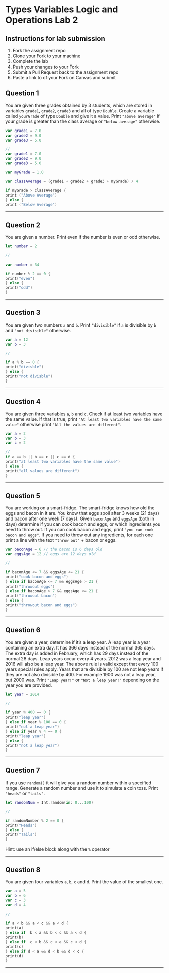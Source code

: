# Types Variables Logic and Operations Lab 2

## Instructions for lab submission

1. Fork the assignment repo
1. Clone your Fork to your machine
1. Complete the lab
1. Push your changes to your Fork
1. Submit a Pull Request back to the assignment repo
1. Paste a link to of your Fork on Canvas and submit

## Question 1

You are given three grades obtained by 3 students, which are stored in variables `grade1`, `grade2`, `grade3` and all of type `Double`.
Create a variable called `yourGrade` of type `Double` and give it a value.
Print `"above average"` if your grade is greater than the class average or `"below average"` otherwise.

```swift
var grade1 = 7.0
var grade2 = 9.0
var grade3 = 5.0

// 
var grade1 = 7.0
var grade2 = 9.0
var grade3 = 5.0

var myGrade = 1.0

var classAverage = (grade1 + grade2 + grade3 + myGrade) / 4

if myGrade > classAverage {
print ("Above Average")
} else {
print ("Below Average")

```

***
## Question 2

You are given a number. Print even if the number is even or odd otherwise.

```swift
let number = 2

// 

var number = 34

if number % 2 == 0 {
print("even")
} else { 
print("odd")
}


```

***
## Question 3

You are given two numbers `a` and `b`. Print `"divisible"` if `a` is divisible by `b` and `"not divisible"` otherwise.

```swift
var a = 12 
var b = 3

// 

if a % b == 0 {
print("divisble")
} else {
print("not divisble")
}
```

***
## Question 4

You are given three variables `a`, `b` and `c`. Check if at least two variables have the same value. If that is true, print `"At least two variables have the same value"` otherwise print `"All the values are different"`.

```swift
var a = 2
var b = 3
var c = 2

// 
if a == b || b == c || c == d {
print("at least two variables have the same value")
} else {
print("all values are different")
}
```

***
## Question 5

You are working on a smart-fridge. The smart-fridge knows how old the eggs and bacon in it are. You know that eggs spoil after 3 weeks (21 days) and bacon after one week (7 days). Given `baconAge` and `eggsAge` (both in days) determine if you can cook bacon and eggs, or which ingredients you need to throw out. If you can cook bacon and eggs, print `"you can cook bacon and eggs"`. If you need to throw out any ingredients, for each one print a line with the text `"throw out"` + bacon or eggs.

```swift
var baconAge = 6 // the bacon is 6 days old
var eggsAge = 12 // eggs are 12 days old

// 

if baconAge <= 7 && eggsAge <= 21 {
print("cook bacon and eggs")
} else if baconAge <= 7 && eggsAge > 21 {
print("throwout eggs")
} else if baconAge > 7 && eggsAge <= 21 {
print("throwout bacon")
} else {
print("throwout bacon and eggs")
}
```

***
## Question 6

You are given a year, determine if it’s a leap year. A leap year is a year containing an extra day. It has 366 days instead of the normal 365 days. The extra day is added in February, which has 29 days instead of the normal 28 days. Leap years occur every 4 years. 2012 was a leap year and 2016 will also be a leap year.
The above rule is valid except that every 100 years special rules apply. Years that are divisible by 100 are not leap years if they are not also divisible by 400. For example 1900 was not a leap year, but 2000 was. Print `"Leap year!"` or `"Not a leap year!"` depending on the year you are provided.

```swift
let year = 2014

// 

if year % 400 == 0 {
print("leap year")
} else if year % 100 == 0 {
print("not a leap year") 
} else if year % 4 == 0 { 
print("leap year")
} else {
print("not a leap year")
}
```

***
## Question 7

If you use `random()` it will give you a random number within a specified range. Generate a random number and use it to simulate a coin toss. Print `"heads"` or `"tails"`.

```swift
let randomNum = Int.random(in: 0...100)

// 

if randomNumber % 2 == 0 {
print("Heads")
} else {
print("Tails")
}
```

Hint: use an if/else block along with the `%` operator

***
## Question 8

You are given four variables `a`, `b`, `c` and `d`. Print the value of the smallest one.

```swift
var a = 5
var b = 6
var c = 3
var d = 4

// 

if a < b && a < c && a < d {
print(a)
} else if  b < a && b < c && a < d {
print(b)
} else if  c < b && c < a && c < d {
print(c)
} else if d < a && d < b && d < c {
print(d)
}

```

***
